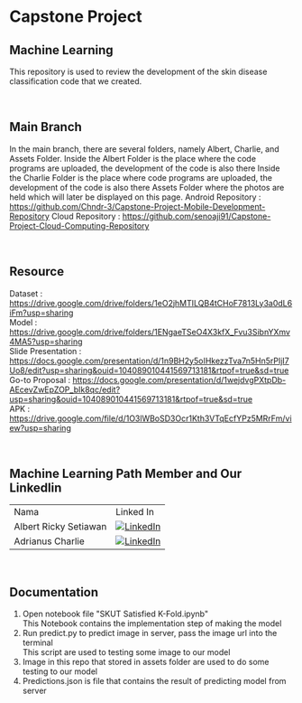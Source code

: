 # Capstone Project
## Machine Learning

This repository is used to review the development of the skin disease classification code that we created.

<br/>

## Main Branch
In the main branch, there are several folders, namely Albert, Charlie, and Assets Folder.
Inside the Albert Folder is the place where the code programs are uploaded, the development of the code is also there
Inside the Charlie Folder is the place where code programs are uploaded, the development of the code is also there
Assets Folder where the photos are held which will later be displayed on this page.
Android Repository : https://github.com/Chndr-3/Capstone-Project-Mobile-Development-Repository
Cloud Repository   : https://github.com/senoaji91/Capstone-Project-Cloud-Computing-Repository

<br/>

## Resource
Dataset              : https://drive.google.com/drive/folders/1eO2jhMTILQB4tCHoF7813Ly3a0dL6iFm?usp=sharing <br/>
Model                : https://drive.google.com/drive/folders/1ENgaeTSeO4X3kfX_Fvu3SibnYXmv4MA5?usp=sharing <br/>
Slide Presentation   : https://docs.google.com/presentation/d/1n9BH2y5oIHkezzTva7n5Hn5rPIjI7Uo8/edit?usp=sharing&ouid=104089010441569713181&rtpof=true&sd=true <br/>
Go-to Proposal       : https://docs.google.com/presentation/d/1wejdvgPXtpDb-AEcevZwEpZOP_bIk8qc/edit?usp=sharing&ouid=104089010441569713181&rtpof=true&sd=true <br/>
APK                  : https://drive.google.com/file/d/1O3lWBoSD3Ocr1Kth3VTqEcfYPz5MRrFm/view?usp=sharing

<br/>

## Machine Learning Path Member and Our Linkedlin
|     |     |
| --- | --- |
| Nama | Linked In |
| Albert Ricky Setiawan        | [![LinkedIn](https://img.shields.io/badge/LinkedIn-0077B5?style=for-the-badge&logo=linkedin&logoColor=white)](https://www.linkedin.com/in/albert-ricky-setiawan-440a92138) |
| Adrianus Charlie | [![LinkedIn](https://img.shields.io/badge/LinkedIn-0077B5?style=for-the-badge&logo=linkedin&logoColor=white)](https://www.linkedin.com/in/adrianus-charlie-5b181a1b5) |

<br/>

## Documentation
1. Open notebook file "SKUT Satisfied K-Fold.ipynb"<br/>
   This Notebook contains the implementation step of making the model <br/>
2. Run predict.py to predict image in server, pass the image url into the terminal<br/>
   This script are used to testing some image to our model <br/>
3. Image in this repo that stored in assets folder are used to do some testing to our model <br/>
4. Predictions.json is file that contains the result of predicting model from server
